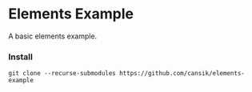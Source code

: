 # Elements Example
A basic elements example.

### Install

```
git clone --recurse-submodules https://github.com/cansik/elements-example
```
